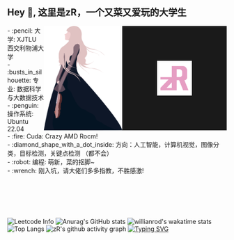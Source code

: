 ## Hey 👋, 这里是zR，一个又菜又爱玩的大学生
<a>
  <img align="right" src="https://github.com/zRzRzRzRzRzRzR/zRzRzRzRzRzRzR/blob/main/Pic/logo2.png"  width="80" height="80" border="80"/>
</a>
<a>
  <img align="right" src="https://github.com/zRzRzRzRzRzRzR/zRzRzRzRzRzRzR/blob/main/Pic/1.png" width="180" height="240"  />
</a>
- :pencil: 大学: XJTLU 西交利物浦大学<br>
- :busts_in_silhouette: 专业: 数据科学与大数据技术<br>
- :penguin: 操作系统: Ubuntu 22.04<br>
- :fire: Cuda: Crazy AMD Rocm!<br>
- :diamond_shape_with_a_dot_inside: 方向：人工智能，计算机视觉，图像分类，目标检测，关键点检测 （都不会）<br>
- :robot: 编程: 萌新，菜的抠脚~ <br>
- :wrench: 刚入坑，请大佬们多多指教，不胜感激! <br>
<br><br><br><br><br>

![Leetcode Info](https://stats.justsong.cn/api/leetcode?username=zRzRzRzRzRzRzR&cn=true&theme=dark)
![Anurag's GitHub stats](https://github-readme-stats.vercel.app/api?username=zRzRzRzRzRzRzR&count_private=true&show_icons=true&theme=dark)
![willianrod's wakatime stats](https://github-readme-stats.vercel.app/api/wakatime?username=zR&theme=dark)
![Top Langs](https://github-readme-stats.vercel.app/api/top-langs/?username=zRzRzRzRzRzRzR&layout=compact&theme=dark)
![zR's github activity graph](https://activity-graph.herokuapp.com/graph?username=zRzRzRzRzRzRzR&theme=high-contrast)
[![Typing SVG](https://readme-typing-svg.demolab.com?font=Fira+Code&pause=1000&color=10F78D&background=FFFFFF00&center=true&vCenter=true&width=435&lines=%E5%B0%8F%E5%AF%84%E4%B8%8D%E7%AE%97%E5%AF%84%EF%BC%8C%E5%A4%A7%E5%AF%84%E7%AE%97%E5%B0%8F%E5%AF%84)](https://git.io/typing-svg)


